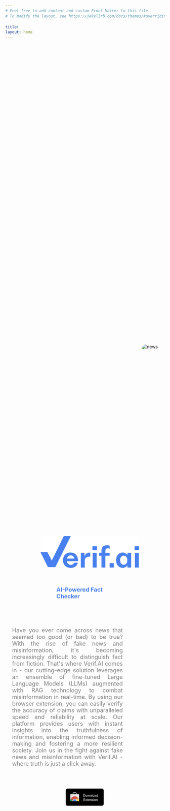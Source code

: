 ```yaml
---
# Feel free to add content and custom Front Matter to this file.
# To modify the layout, see https://jekyllrb.com/docs/themes/#overriding-theme-defaults

title: 
layout: home
---
```

<style>
    .caption {
        padding-left: 140px;
        padding-bottom: 50px;
        text-align: left;
        font-size: 18px;
        color: #4880F0;
    }

    .main {
        display: flex;
        flex-direction: column;
        justify-content: center;
        align-items: center;
        height: calc(100vh - 55px);
        min-height: calc(100vh - 55px);
        margin-top: -30px;
        margin-bottom: -30px;
        /* there was some weird behavior when trying to make .main take up the entire screen's width */
        /* background: linear-gradient(285deg, rgba(72,128,240,.2) 0%, rgba(88,144,255,0.05) 100%); */
        /* width: 100vw; */
    }

    .logo {
        height: 70px;
        width: auto;
        min-height: 70px;
        margin-top: 40px;
        margin-bottom: 40px;
        margin-left: 90px;
    }

    .news {
        display: none;
    }

    .newsSmall {
        border-radius: 15px;
        object-fit: contain;
        height: 28vh;
    }

    .download {
        display: block;
        width: 120px;
        margin-top: 20px;
    }

    .content {
        width: 300px;
        margin-top: 40px;
        display: flex;
        flex-direction: column;
        justify-content: center;
        align-items: center;
    }

    .leftSide {
        margin-right: 0px;
        display: flex;
        flex-direction: column;
        justify-content: center;
        align-items: center;
    }

    @media (min-width: 768px) {
        .main {
            display: flex;
            flex-direction: row;
            justify-content: center;
            align-items: center;
            height: calc(100vh - 55px);
            min-height: calc(100vh - 55px);
            margin-top: -30px;
            margin-bottom: -30px;
        }
        
        .newsSmall {
            display: none;
        }

        .news {
            border-radius: 15px;
            object-fit: cover;
            margin-left: 30px;
            height: 50vh;
            display: inline;
        }

        .description {
            padding-bottom: 50px;
            text-align: justify;
            font-size: 18px;
            color: #808080;
        }

        .leftSide {
            margin-right: 30px;
            display: flex;
            flex-direction: column;
            justify-content: flex-start;
            align-items: flex-start;
        }

        .logo {
            height: 100px;
            width: auto;
            min-height: 100px;
        }

        .content {
            width: 350px;
            display: flex;
            flex-direction: column;
            justify-content: flex-start;
            align-items: flex-start;
            margin-top: 20px;
        }

        .download {
            padding-left: 170px;
            margin-top: 0px;
        }
    }

    @media (min-width: 1000px) {
        .news {
            height: 60vh;
        }

         .content {
            width: 500px;
            margin-top: 20px;
        }

        .download {
            display: block;
            width: 160px;
            height: auto;
        }
    }

</style>

<div class="main">
    <img src="/images/index/markus-spiske-2G8mnFvH8xk-unsplash.jpg" class="newsSmall" alt="news">
    <div class="leftSide">
        <link rel="prefetch" href="/images/index/verifai_logo.svg">
        <link rel="prefetch" href="/images/index/markus-spiske-2G8mnFvH8xk-unsplash.jpg">
        <div class="content">
            <img src="/images/index/verifai_logo.svg" class="logo" alt="VerifAI Logo">
            <p class="caption">
                <b>AI-Powered Fact Checker</b>
            </p>
            <p class="description">
                Have you ever come across news that seemed too good (or bad) to be true? With the rise of fake news and misinformation, it's becoming increasingly difficult to distinguish fact from fiction. That's where Verif.AI comes in - our cutting-edge solution leverages an ensemble of fine-tuned Large Language Models (LLMs) augmented with RAG technology to combat misinformation in real-time. By using our browser extension, you can easily verify the accuracy of claims with unparalleled speed and reliability at scale. Our platform provides users with instant insights into the truthfulness of information, enabling informed decision-making and fostering a more resilient society. Join us in the fight against fake news and misinformation with Verif.AI - where truth is just a click away.
            </p>
            <a href="https://chromewebstore.google.com/" style="display: inline-block;">
                <img src="/images/index/download_now.svg" class="download" alt="Download Now">
            </a>
        </div>
    </div>
     <img src="/images/index/markus-spiske-2G8mnFvH8xk-unsplash.jpg" class="news" alt="news">
</div>

